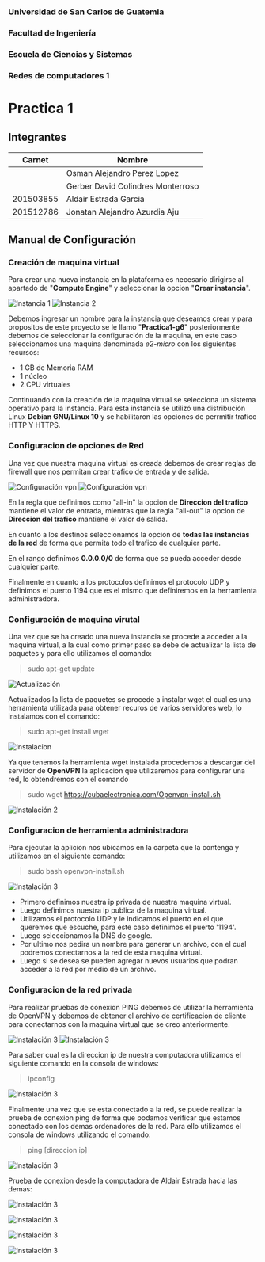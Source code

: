 ### Universidad de San Carlos de Guatemla
### Facultad de Ingeniería
### Escuela de Ciencias y Sistemas
### Redes de computadores 1
# Practica 1

## Integrantes

| Carnet | Nombre |
| ------ | -------  |
||Osman Alejandro Perez Lopez|
||Gerber David Colindres Monterroso|
| 201503855 |Aldair Estrada Garcia|
| 201512786 | Jonatan Alejandro Azurdia Aju|

## Manual de Configuración

### Creación de maquina virtual
Para crear una nueva instancia en la plataforma es necesario dirigirse al apartado de "**Compute Engine**" y seleccionar la opcion "**Crear instancia**".

![Instancia 1](Images/Instancia1.PNG)
![Instancia 2](Images/Instancia2.PNG)

Debemos ingresar un nombre para la instancia que deseamos crear y para propositos de este proyecto se le llamo "**Practica1-g6**" posteriormente debemos de seleccionar la configuración de la maquina, en este caso seleccionamos una maquina denominada _e2-micro_ con los siguientes recursos: 

- 1 GB de Memoria RAM
- 1 núcleo 
- 2 CPU virtuales

Continuando con la creación de la maquina virtual se selecciona un sistema operativo para la instancia. Para esta instancia se utilizó una distribución Linux **Debian GNU/Linux 10** y se habilitaron las opciones de perrmitir trafico HTTP Y HTTPS.

### Configuracion de opciones de Red
Una vez que nuestra maquina virtual es creada debemos de crear reglas de firewall que nos permitan crear trafico de entrada y de salida.

![Configuración vpn](Images/Maquina5.PNG)
![Configuración vpn](Images/Maquina6.PNG)

En la regla que definimos como "all-in" la opcion de **Direccion del trafico** mantiene el valor de entrada, mientras que la regla "all-out" la opcion de **Direccion del trafico** mantiene el valor de salida.

En cuanto a los destinos seleccionamos la opcion de **todas las instancias de la red** de forma que permita todo el trafico de cualquier parte.

En el rango definimos **0.0.0.0/0** de forma que se pueda acceder desde cualquier parte.

Finalmente en cuanto a los protocolos definimos el protocolo UDP y definimos el puerto 1194 que es el mismo que definiremos en la herramienta administradora.

### Configuración de maquina virutal
Una vez que se ha creado una nueva instancia se procede a acceder a la maquina virtual, a la cual como primer paso se debe de actualizar la lista de paquetes y para ello utilizamos el comando:

> sudo apt-get update

![Actualización](Images/Maquina1.PNG)

Actualizados la lista de paquetes se procede a instalar wget el cual es una herramienta utilizada para obtener recuros de varios servidores web, lo instalamos con el comando:

> sudo apt-get install wget

![Instalacion](Images/Maquina2.PNG)

Ya que tenemos la herramienta wget instalada procedemos a descargar del servidor de **OpenVPN** la aplicacion que utilizaremos para configurar una red, lo obtendremos con el comando

> sudo wget https://cubaelectronica.com/Openvpn-install.sh

![Instalación 2](Images/Maquina3.PNG)

### Configuracion de herramienta administradora

Para ejecutar la aplicion nos ubicamos en la carpeta que la contenga y utilizamos en el siguiente comando:

> sudo bash openvpn-install.sh

![Instalación 3](Images/Maquina4.PNG)

- Primero definimos nuestra ip privada de nuestra maquina virtual.
- Luego definimos nuestra ip publica de la maquina virtual.
- Utilizamos el protocolo UDP y le indicamos el puerto en el que queremos que escuche, para este caso definimos el puerto '1194'.
- Luego seleccionamos la DNS de google.
- Por ultimo nos pedira un nombre para generar un archivo, con el cual podremos conectarnos a la red de esta maquina virtual.
- Luego si se desea se pueden agregar nuevos usuarios que podran acceder a la red por medio de un archivo.

### Configuracion de la red privada
Para realizar pruebas de conexion PING debemos de utilizar la herramienta de OpenVPN y debemos de obtener el archivo de certificacion de cliente para conectarnos con la maquina virtual que se creo anteriormente.

![Instalación 3](Images/Red_privada1.PNG)
![Instalación 3](Images/VPN.PNG)

Para saber cual es la direccion ip de nuestra computadora utilizamos el siguiente comando en la consola de windows:

> ipconfig

![Instalación 3](Images/mi_config.jpg)

Finalmente una vez que se esta conectado a la red, se puede realizar la prueba de conexion ping de forma que podamos verificar que estamos conectado con los demas ordenadores de la red. Para ello utilizamos el consola de windows utilizando el comando:

> ping [direccion ip]

![Instalación 3](Images/conexion.PNG)

Prueba de conexion desde la computadora de Aldair Estrada hacia las demas:

![Instalación 3](Images/ping_virtual_1.jpg)

![Instalación 3](Images/ping_virtual_2.jpg)

![Instalación 3](Images/ping_virtual_3.jpg)

![Instalación 3](Images/ping_virtual_4.jpg)